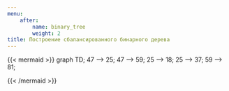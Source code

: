 ```yaml
---
menu:
    after:
        name: binary_tree
        weight: 2
title: Построение сбалансированного бинарного дерева
---
```


{{< mermaid >}}
graph TD;
  47 --> 25;
  47 --> 59;
  25 --> 18;
  25 --> 37;
  59 --> 81;

{{< /mermaid >}}
